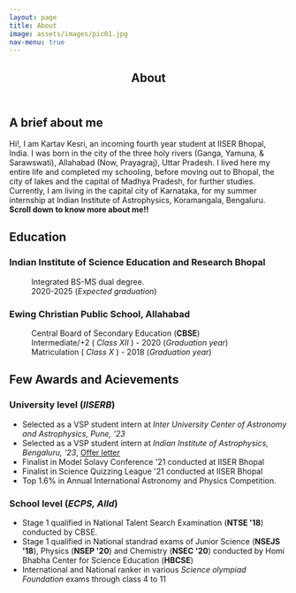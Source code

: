 ```yaml
---
layout: page
title: About
image: assets/images/pic01.jpg
nav-menu: true
---
```


<!-- Main -->
<div id="main" class="alt">

<!-- One -->
<section id="one">
	<div class="inner">
		<header class="major">
			<h1>About</h1>
		</header>

<!-- Content -->
<h2 id="content">A brief about me</h2>
<p>Hi!, I am Kartav Kesri, an incoming fourth year student at IISER Bhopal, India. I was born in the city of the three holy rivers (Ganga, Yamuna, & Sarawswati), Allahabad (Now, Prayagraj), Uttar Pradesh. I lived here my entire life and completed my schooling, before moving out to Bhopal, the city of lakes and the capital of Madhya Pradesh, for further studies. Currently, I am living in the capital city of Karnataka, for my summer internship at Indian Institute of Astrophysics, Koramangala, Bengaluru. <b>Scroll down to know more about me!!</b></p> 

<h2 id="content">Education</h2>
<div class="row">
	<div class="12u 12u$(medium)">
		<dl>
		<h3><dt>Indian Institute of Science Education and Research Bhopal</dt></h3>
		<dd>
		<p>Integrated BS-MS dual degree. <br/> 2020-2025 (<i>Expected graduation</i>) </p>
		</dd>
		</dl>
		<dl>
		<h3><dt>Ewing Christian Public School, Allahabad</dt></h3>
		<dd>
		<p>Central Board of Secondary Education (<b>CBSE</b>) <br /> Intermediate/+2 (<i> Class XII </i>) - 2020 (<i>Graduation year</i>) <br /> Matriculation (<i> Class X </i>) - 2018 (<i>Graduation year</i>)</p>
		</dd>
		</dl>
	</div>
</div>


<h2 id="content">Few Awards and Acievements</h2>
<!-- Lists -->
<h3>University level (<i>IISERB</i>)</h3>
<div class="row">
	<div class="12u 12u$(medium)">
		<ul>
			<li>Selected as a VSP student intern at <i>Inter University Center of Astronomy and Astrophysics, Pune, '23 </i></li>
			<li>Selected as a VSP student intern at <i>Indian Institute of Astrophysics, Bengaluru, '23</i>, <a href="https://drive.google.com/file/d/1Rm5TE16ZV34OoNVVI_8i64qSaOgeykiZ/view">Offer letter</a></li>
			<li>Finalist in Model Solavy Conference '21 conducted at IISER Bhopal</li>
			<li>Finalist in Science Quizzing League '21 conducted at IISER Bhopal</li>
			<li> Top 1.6% in Annual International Astronomy and Physics Competition. </li>
		</ul>
	</div>
</div>

<h3>School level (<i>ECPS, Alld</i>)</h3>
<div class="row">
	<div class="12u 12u$(medium)">
		<ul>
			<li> Stage 1 qualified in National Talent Search Examination (<b>NTSE '18</b>) conducted by CBSE. </li>
			<li>Stage 1 qualified in National standrad exams of Junior Science (<b>NSEJS '18</b>), Physics (<b>NSEP '20</b>) and Chemistry (<b>NSEC '20</b>) conducted by Homi Bhabha Center for Science Education (<b>HBCSE</b>) </li>
			<li>International and National ranker in various <i> Science olympiad Foundation</i> exams through class 4 to 11</li>			
		</ul>
	</div>
</div>